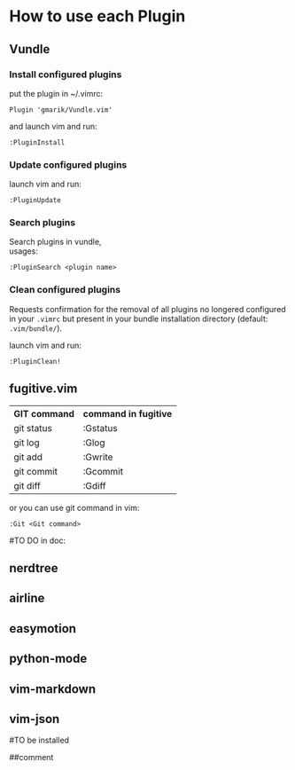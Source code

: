 # How to use each Plugin

## Vundle

### Install configured plugins

put the plugin in ~/.vimrc:

	Plugin 'gmarik/Vundle.vim'

and launch vim and run: 

	:PluginInstall

### Update configured plugins

launch vim and run: 

	:PluginUpdate

### Search plugins

Search plugins in vundle,<br>
usages:

	:PluginSearch <plugin name>

### Clean configured plugins

Requests confirmation for the removal of all plugins no longered configured
in your `.vimrc` but present in your bundle installation directory
(default: `.vim/bundle/`).

launch vim and run: 

	:PluginClean!

## fugitive.vim

<table>
<tr>
	<th>GIT command</th>
    <th>command in fugitive</th>
</tr>
<tr>
	<td>git status</td>
    <td>:Gstatus</td>
</tr>
<tr>
	<td>git log</td>
    <td>:Glog</td>
</tr>
<tr>
	<td>git add</td>
    <td>:Gwrite</td>
</tr>
<tr>
	<td>git commit</td>
    <td>:Gcommit</td>
</tr>
<tr>
	<td>git diff</td>
    <td>:Gdiff</td>
</tr>
</table>

or you can use git command in vim:

	:Git <Git command>

#TO DO in doc:

## nerdtree
## airline
## easymotion
## python-mode
## vim-markdown
## vim-json

#TO be installed

##comment
